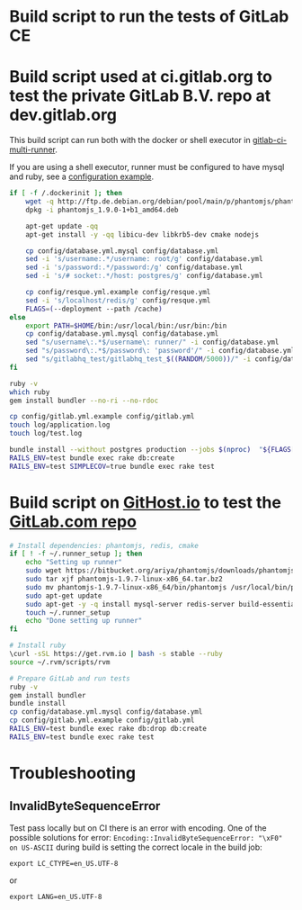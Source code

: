 Build script to run the tests of GitLab CE
=================================

# Build script used at ci.gitlab.org to test the private GitLab B.V. repo at dev.gitlab.org

This build script can run both with the docker or shell executor in [gitlab-ci-multi-runner](https://gitlab.com/gitlab-org/gitlab-ci-multi-runner).

If you are using a shell executor, runner must be configured to have mysql and ruby, see a [configuration example](https://gitlab.com/gitlab-org/gitlab-ci/blob/master/doc/examples/configure/ruby.md).

```bash
if [ -f /.dockerinit ]; then
    wget -q http://ftp.de.debian.org/debian/pool/main/p/phantomjs/phantomjs_1.9.0-1+b1_amd64.deb
    dpkg -i phantomjs_1.9.0-1+b1_amd64.deb

    apt-get update -qq
    apt-get install -y -qq libicu-dev libkrb5-dev cmake nodejs

    cp config/database.yml.mysql config/database.yml
    sed -i 's/username:.*/username: root/g' config/database.yml
    sed -i 's/password:.*/password:/g' config/database.yml
    sed -i 's/# socket:.*/host: postgres/g' config/database.yml

    cp config/resque.yml.example config/resque.yml
    sed -i 's/localhost/redis/g' config/resque.yml
    FLAGS=(--deployment --path /cache)
else
    export PATH=$HOME/bin:/usr/local/bin:/usr/bin:/bin
    cp config/database.yml.mysql config/database.yml
    sed "s/username\:.*$/username\: runner/" -i config/database.yml
    sed "s/password\:.*$/password\: 'password'/" -i config/database.yml
    sed "s/gitlabhq_test/gitlabhq_test_$((RANDOM/5000))/" -i config/database.yml
fi

ruby -v
which ruby
gem install bundler --no-ri --no-rdoc

cp config/gitlab.yml.example config/gitlab.yml
touch log/application.log
touch log/test.log

bundle install --without postgres production --jobs $(nproc)  "${FLAGS[@]}"
RAILS_ENV=test bundle exec rake db:create
RAILS_ENV=test SIMPLECOV=true bundle exec rake test
```

# Build script on [GitHost.io](https://gitlab-ce.githost.io/projects/4/) to test the [GitLab.com repo](https://gitlab.com/gitlab-org/gitlab-ce)

```bash
# Install dependencies: phantomjs, redis, cmake
if [ ! -f ~/.runner_setup ]; then
    echo "Setting up runner"
    sudo wget https://bitbucket.org/ariya/phantomjs/downloads/phantomjs-1.9.7-linux-x86_64.tar.bz2
    sudo tar xjf phantomjs-1.9.7-linux-x86_64.tar.bz2
    sudo mv phantomjs-1.9.7-linux-x86_64/bin/phantomjs /usr/local/bin/phantomjs
    sudo apt-get update
    sudo apt-get -y -q install mysql-server redis-server build-essential cmake curl
    touch ~/.runner_setup
    echo "Done setting up runner"
fi

# Install ruby
\curl -sSL https://get.rvm.io | bash -s stable --ruby
source ~/.rvm/scripts/rvm

# Prepare GitLab and run tests
ruby -v
gem install bundler
bundle install
cp config/database.yml.mysql config/database.yml
cp config/gitlab.yml.example config/gitlab.yml
RAILS_ENV=test bundle exec rake db:drop db:create
RAILS_ENV=test bundle exec rake test
```

# Troubleshooting

## InvalidByteSequenceError

Test pass locally but on CI there is an error with encoding.
One of the possible solutions for error: `Encoding::InvalidByteSequenceError: "\xF0" on US-ASCII` during build is setting the correct locale in the build job:

```
export LC_CTYPE=en_US.UTF-8

```

or

```
export LANG=en_US.UTF-8
```


